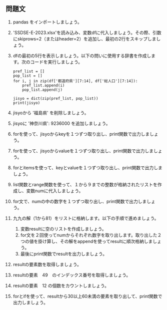 ## 問題文

1. pandas をインポートしましょう。 
2. 'SSDSE-E-2023.xlsx'を読み込み、変数dfに代入しましょう。その際、引数にskiprows=2（またはheader=2）を追加し、最初の2行をスキップしましょう。
3. dfの最初の5行を表示しましょう。以下の問いに使用する辞書を作成します。次のコードを実行しましょう。
    ```code
    pref_list = []
    pop_list = []
    for i, j in zip(df['都道府県'][7:14], df['総人口'][7:14]):
        pref_list.append(i)
        pop_list.append(j)

    jisyo = dict(zip(pref_list, pop_list))
    print(jisyo)
    ```
4. jisyoから '福島県' を削除しましょう。
5. jisyoに '神奈川県': 9236000 を追加しましょう。 
6. forを使って、jisyoからkeyを１つずつ取り出し、print関数で出力しましょう。
7. forを使って、jisyoからvalueを１つずつ取り出し、print関数で出力しましょう。
8. forとitemsを使って、keyとvalueを１つずつ取り出し、print関数で出力しましょう。

9. list関数とrange関数を使って、１から９までの整数が格納されたリストを作成し、変数numに代入しましょう。
10. for文で、numの中の数字を１つずつ取り出し、print関数で出力しましょう。
11. 九九の解（1から81）をリストに格納します。以下の手順で進めましょう。
    1.  変数resultに空のリストを作成しましょう。
    2.  for文を２回使ってnumからそれぞれ数字を取り出します。取り出した２つの値を掛け算し、その解をappendを使ってresultに順次格納しましょう。
    3.  最後にprint関数でresultを出力しましょう。
12. resultの要素数を取得しましょう。
13. resultの要素　49　のインデックス番号を取得しましょう。
14. resultの要素　12 の個数をカウントしましょう。
15. forとifを使って、resultから30以上60未満の要素を取り出して、print関数で出力しましょう。